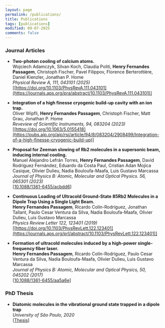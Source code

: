 ```yaml
---
layout: page
permalink: /publications/
title: Publications
tags: [publications]
modified: 09-07-2025
comments: false
---
```


### Journal Articles

* **Two-photon cooling of calcium atoms.** <br />
  Wojciech Adamczyk, Silvan Koch, Claudia Politi, **Henry Fernandes Passagem**, Christoph Fischer, Pavel Filippov, Florence Berterottière, Daniel Kienzler, Jonathan P. Home <br />
  *Physical Review A, 111, 043101 (2025)*<br />
  [[https://doi.org/10.1103/PhysRevA.111.043101](https://journals.aps.org/pra/abstract/10.1103/PhysRevA.111.043101)]<br />

* **Integration of a high finesse cryogenic build-up cavity with an ion trap.** <br />
  Oliver Wipfli, **Henry Fernandes Passagem**, Christoph Fischer, Matt Grau, Jonathan P. Home <br />
  *Reveview of Scientific Instruments, 94, 083204 (2023)*<br />
  [[https://doi.org/10.1063/5.0155418](https://pubs.aip.org/aip/rsi/article/94/8/083204/2908499/Integration-of-a-high-finesse-cryogenic-build-up)]<br />

* **Proposal for Zeeman slowing of Rb2 molecules in a supersonic beam, inducing internal cooling.** <br />
  Manuel Alejandro Lefrán Torres, **Henry Fernandes Passagem**, David Rodríguez Fernández, Eduardo da Costa Paul, Cristian Adan Mojica Casique, Olivier Dulieu, Nadia Bouloufa-Maafa, Luis Gustavo Marcassa <br />
  *Journal of Physics B: Atomic, Molecular and Optical Physics. 56, 065301 (2023)*<br />
  [[10.1088/1361-6455/acbdd6](https://iopscience.iop.org/article/10.1088/1361-6455/acbdd6)]<br />

* **Continuous Loading of Ultracold Ground-State  85Rb2 Molecules in a Dipole Trap Using a Single Light Beam.** <br />
  **Henry Fernandes Passagem**, Ricardo Colín-Rodríguez, Jonathan Tallant, Paulo Cesar Ventura da Silva, Nadia Bouloufa-Maafa, Olivier Dulieu, Luis Gustavo Marcassa <br />
  *Physics Review Letter 122, 123401 (2019)*<br />
  [[https://doi.org/10.1103/PhysRevLett.122.123401](https://journals.aps.org/prl/abstract/10.1103/PhysRevLett.122.123401)]<br />

* **Formation of ultracold molecules induced by a high-power single-frequency fiber laser.** <br />
  **Henry Fernandes Passagem**, Ricardo Colín-Rodríguez, Paulo Cesar Ventura da Silva, Nadia Bouloufa-Maafa, Olivier Dulieu, Luis Gustavo Marcassa <br />
  *Journal of Physics B: Atomic, Molecular and Optical Physics, 50, 045202 (2017)*<br />
  [[10.1088/1361-6455/aa5a6e](https://iopscience.iop.org/article/10.1088/1361-6455/aa5a6e/meta)]<br />

### PhD Thesis

* **Diatomic molecules in the vibrational ground state trapped in a dipole trap** <br />
  *University of São Paulo, 2020* <br />
  [[Thesis](https://www.teses.usp.br/teses/disponiveis/76/76131/tde-13052020-133636/publico/HenryFernandesPassagem_DO_corrigida.pdf)] <br />


